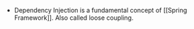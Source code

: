 - Dependency Injection is a fundamental concept of [[Spring Framework]]. Also called loose coupling.